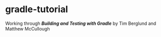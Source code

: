 gradle-tutorial
===========

Working through ***Building and Testing with Gradle*** by Tim Berglund and Matthew McCullough
